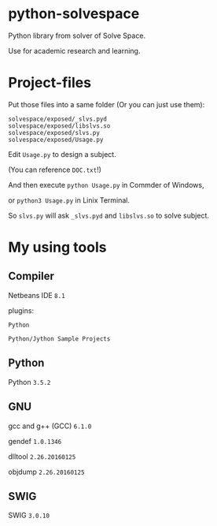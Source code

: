 python-solvespace
=================

Python library from solver of Solve Space. 

Use for academic research and learning.

Project-files
=================

Put those files into a same folder (Or you can just use them):

````
solvespace/exposed/_slvs.pyd
solvespace/exposed/libslvs.so
solvespace/exposed/slvs.py
solvespace/exposed/Usage.py
````

Edit `Usage.py` to design a subject.

(You can reference `DOC.txt`!)

And then execute `python Usage.py` in Commder of Windows,

or `python3 Usage.py` in Linix Terminal.

So `slvs.py` will ask `_slvs.pyd` and `libslvs.so` to solve subject.

My using tools
=================

Compiler
-------------

Netbeans IDE `8.1`

plugins:

````
Python

Python/Jython Sample Projects
````

Python
-------------

Python `3.5.2`

GNU
-------------

gcc and g++ (GCC) `6.1.0`

gendef `1.0.1346`

dlltool `2.26.20160125`

objdump `2.26.20160125`

SWIG
-------------

SWIG `3.0.10`